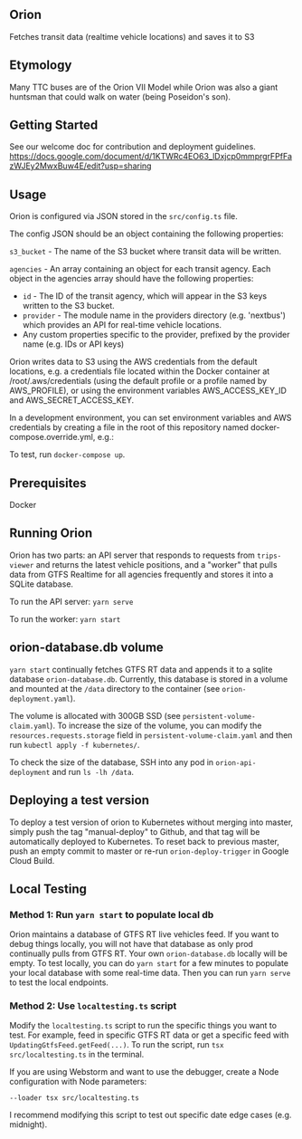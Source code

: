 ## Orion

Fetches transit data (realtime vehicle locations) and saves it to S3

## Etymology

Many TTC buses are of the Orion VII Model while Orion was also a giant huntsman that could walk on water (being Poseidon's son).

## Getting Started

See our welcome doc for contribution and deployment guidelines.
https://docs.google.com/document/d/1KTWRc4EO63_lDxjcp0mmprgrFPfFazWJEy2MwxBuw4E/edit?usp=sharing

## Usage

Orion is configured via JSON stored in the `src/config.ts` file. 

The config JSON should be an object containing the following properties:

`s3_bucket` - The name of the S3 bucket where transit data will be written.

`agencies` - An array containing an object for each transit agency. Each object in the agencies array should have the following properties:
* `id` - The ID of the transit agency, which will appear in the S3 keys written to the S3 bucket.
* `provider` - The module name in the providers directory (e.g. 'nextbus') which provides an API for real-time vehicle locations.
* Any custom properties specific to the provider, prefixed by the provider name (e.g. IDs or API keys)

Orion writes data to S3 using the AWS credentials from the default locations, e.g. a credentials file located within the Docker container at /root/.aws/credentials (using the default profile or a profile named by AWS_PROFILE), or using the environment variables AWS_ACCESS_KEY_ID and AWS_SECRET_ACCESS_KEY.

In a development environment, you can set environment variables and AWS credentials by creating a file in the root of this repository named docker-compose.override.yml, e.g.:

To test, run `docker-compose up`.

## Prerequisites

Docker

## Running Orion

Orion has two parts: an API server that responds to requests from `trips-viewer` and returns the latest vehicle positions, and a "worker" that pulls data from GTFS Realtime for all agencies frequently and stores it into a SQLite database.

To run the API server: `yarn serve`

To run the worker: `yarn start`

## orion-database.db volume

`yarn start` continually fetches GTFS RT data and appends it to a sqlite database `orion-database.db`. Currently, this 
database is stored in a volume and mounted at the `/data` directory to the container (see `orion-deployment.yaml`).

The volume is allocated with 300GB SSD (see `persistent-volume-claim.yaml`). To increase the size of the volume,
you can modify the `resources.requests.storage` field in `persistent-volume-claim.yaml` and then run `kubectl apply -f kubernetes/`.

To check the size of the database, SSH into any pod in `orion-api-deployment` and run `ls -lh /data`.

## Deploying a test version

To deploy a test version of orion to Kubernetes without merging into master, simply push the tag "manual-deploy" to Github, and 
that tag will be automatically deployed to Kubernetes. To reset back to previous master, push an empty commit to master or 
re-run `orion-deploy-trigger` in Google Cloud Build.


## Local Testing

### Method 1: Run `yarn start` to populate local db

Orion maintains a database of GTFS RT live vehicles feed. If you want to debug things locally, you will not have that database
as only prod continually pulls from GTFS RT. Your own `orion-database.db` locally will be empty. To test locally, you can
do `yarn start` for a few minutes to populate your local database with some real-time data. Then you can run `yarn serve`
to test the local endpoints.

### Method 2: Use `localtesting.ts` script

Modify the `localtesting.ts` script to run the specific things you want to test. For example, feed in specific GTFS RT data 
or get a specific feed with `UpdatingGtfsFeed.getFeed(...)`. To run the script, run `tsx src/localtesting.ts` in the terminal.

If you are using Webstorm and want to use the debugger, create a Node configuration with Node parameters:

`--loader tsx src/localtesting.ts`

I recommend modifying this script to test out specific date edge cases (e.g. midnight). 

